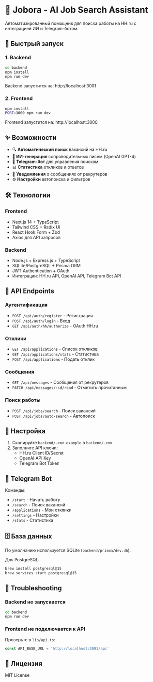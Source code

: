 # 🤖 Jobora - AI Job Search Assistant

Автоматизированный помощник для поиска работы на HH.ru с интеграцией ИИ и Telegram-ботом.

## 🚀 Быстрый запуск

### 1. Backend
```bash
cd backend
npm install
npm run dev
```
Backend запустится на: http://localhost:3001

### 2. Frontend
```bash
npm install
PORT=3000 npm run dev
```
Frontend запустится на: http://localhost:3000

## ✨ Возможности

- 🔍 **Автоматический поиск** вакансий на HH.ru
- 🤖 **ИИ-генерация** сопроводительных писем (OpenAI GPT-4)
- 📱 **Telegram-бот** для управления поиском
- 📊 **Статистика** откликов и ответов
- 💬 **Уведомления** о сообщениях от рекрутеров
- ⚙️ **Настройки** автопоиска и фильтров

## 🛠 Технологии

### Frontend
- Next.js 14 + TypeScript
- Tailwind CSS + Radix UI
- React Hook Form + Zod
- Axios для API запросов

### Backend
- Node.js + Express.js + TypeScript
- SQLite/PostgreSQL + Prisma ORM
- JWT Authentication + OAuth
- Интеграции: HH.ru API, OpenAI API, Telegram Bot API

## 📡 API Endpoints

### Аутентификация
- `POST /api/auth/register` - Регистрация
- `POST /api/auth/login` - Вход
- `GET /api/auth/hh/authorize` - OAuth HH.ru

### Отклики
- `GET /api/applications` - Список откликов
- `GET /api/applications/stats` - Статистика
- `POST /api/applications` - Подать отклик

### Сообщения
- `GET /api/messages` - Сообщения от рекрутеров
- `PATCH /api/messages/:id/read` - Отметить прочитанным

### Поиск работы
- `POST /api/jobs/search` - Поиск вакансий
- `POST /api/jobs/auto-search` - Автопоиск

## 🔧 Настройка

1. Скопируйте `backend/.env.example` в `backend/.env`
2. Заполните API ключи:
   - HH.ru Client ID/Secret
   - OpenAI API Key
   - Telegram Bot Token

## 📱 Telegram Bot

Команды:
- `/start` - Начать работу
- `/search` - Поиск вакансий
- `/applications` - Мои отклики
- `/settings` - Настройки
- `/stats` - Статистика

## 🗄️ База данных

По умолчанию используется SQLite (`backend/prisma/dev.db`).

Для PostgreSQL:
```bash
brew install postgresql@15
brew services start postgresql@15
```

## 🐛 Troubleshooting

### Backend не запускается
```bash
cd backend
npm run dev
```

### Frontend не подключается к API
Проверьте в `lib/api.ts`:
```typescript
const API_BASE_URL = 'http://localhost:3001/api'
```

## 📄 Лицензия

MIT License
